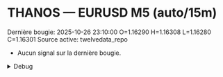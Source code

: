 # THANOS — EURUSD M5 (auto/15m)
Dernière bougie: 2025-10-26 23:10:00  O=1.16290  H=1.16308  L=1.16280  C=1.16301
Source active: twelvedata_repo

- Aucun signal sur la dernière bougie.

<details><summary>Debug</summary>

- TD_API_KEY manquant.

</details>